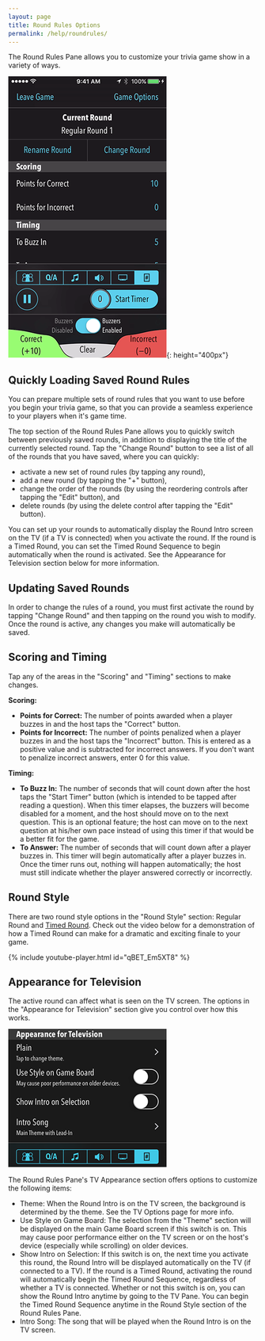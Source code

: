 ```yaml
---
layout: page
title: Round Rules Options
permalink: /help/roundrules/
---
```


The Round Rules Pane allows you to customize your trivia game show in a variety of ways.

![round rules pane](/images/help/v2-0-0/round-pane-phone.png){: height="400px"}

## Quickly Loading Saved Round Rules

You can prepare multiple sets of round rules that you want to use before you begin your trivia game, so that you can provide a seamless experience to your players when it's game time.

The top section of the Round Rules Pane allows you to quickly switch between previously saved rounds, in addition to displaying the title of the currently selected round. Tap the "Change Round" button to see a list of all of the rounds that you have saved, where you can quickly:

* activate a new set of round rules (by tapping any round),
* add a new round (by tapping the "+" button),
* change the order of the rounds (by using the reordering controls after tapping the "Edit" button), and
* delete rounds (by using the delete control after tapping the "Edit" button).

You can set up your rounds to automatically display the Round Intro screen on the TV (if a TV is connected) when you activate the round. If the round is a Timed Round, you can set the Timed Round Sequence to begin automatically when the round is activated. See the Appearance for Television section below for more information.

## Updating Saved Rounds

In order to change the rules of a round, you must first activate the round by tapping "Change Round" and then tapping on the round you wish to modify. Once the round is active, any changes you make will automatically be saved.

## Scoring and Timing

Tap any of the areas in the "Scoring" and "Timing" sections to make changes.

**Scoring:**

* **Points for Correct:** The number of points awarded when a player buzzes in and the host taps the "Correct" button.
* **Points for Incorrect:** The number of points penalized when a player buzzes in and the host taps the "Incorrect" button. This is entered as a positive value and is subtracted for incorrect answers. If you don't want to penalize incorrect answers, enter 0 for this value.

**Timing:**

* **To Buzz In:** The number of seconds that will count down after the host taps the "Start Timer" button (which is intended to be tapped after reading a question). When this timer elapses, the buzzers will become disabled for a moment, and the host should move on to the next question. This is an optional feature; the host can move on to the next question at his/her own pace instead of using this timer if that would be a better fit for the game.
* **To Answer:** The number of seconds that will count down after a player buzzes in. This timer will begin automatically after a player buzzes in. Once the timer runs out, nothing will happen automatically; the host must still indicate whether the player answered correctly or incorrectly.

## Round Style

There are two round style options in the "Round Style" section: Regular Round and [Timed Round](/help/timedround). Check out the video below for a demonstration of how a Timed Round can make for a dramatic and exciting finale to your game.

{% include youtube-player.html id="qBET_Em5XT8" %}

## Appearance for Television

The active round can affect what is seen on the TV screen. The options in the "Appearance for Television" section give you control over how this works.

![round rules tv appearance](/images/help/v2-0-0/round-rules-appearance-for-tv.png)

The Round Rules Pane's TV Appearance section offers options to customize the following items:

* Theme: When the Round Intro is on the TV screen, the background is determined by the theme. See the TV Options page for more info.
* Use Style on Game Board: The selection from the "Theme" section will be displayed on the main Game Board screen if this switch is on. This may cause poor performance either on the TV screen or on the host's device (especially while scrolling) on older devices.
* Show Intro on Selection: If this switch is on, the next time you activate this round, the Round Intro will be displayed automatically on the TV (if connected to a TV). If the round is a Timed Round, activating the round will automatically begin the Timed Round Sequence, regardless of whether a TV is connected. Whether or not this switch is on, you can show the Round Intro anytime by going to the TV Pane. You can begin the Timed Round Sequence anytime in the Round Style section of the Round Rules Pane.
* Intro Song: The song that will be played when the Round Intro is on the TV screen.
